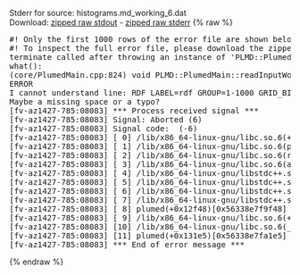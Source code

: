 Stderr for source:  histograms.md_working_6.dat   
Download: [zipped raw stdout](histograms.md_working_6.dat.plumed.stdout.txt.zip) - [zipped raw stderr](histograms.md_working_6.dat.plumed.stderr.txt.zip) 
{% raw %}
<pre>
#! Only the first 1000 rows of the error file are shown below
#! To inspect the full error file, please download the zipped raw stderr file above
terminate called after throwing an instance of 'PLMD::Plumed::ExceptionError'
what():
(core/PlumedMain.cpp:824) void PLMD::PlumedMain::readInputWords(const std::vector<std::__cxx11::basic_string<char> >&)
ERROR
I cannot understand line: RDF LABEL=rdf GROUP=1-1000 GRID_BIN=100 MAXR=1.0 BANDWIDTH=0.01
Maybe a missing space or a typo?
[fv-az1427-785:08083] *** Process received signal ***
[fv-az1427-785:08083] Signal: Aborted (6)
[fv-az1427-785:08083] Signal code:  (-6)
[fv-az1427-785:08083] [ 0] /lib/x86_64-linux-gnu/libc.so.6(+0x42520)[0x7f3945e42520]
[fv-az1427-785:08083] [ 1] /lib/x86_64-linux-gnu/libc.so.6(pthread_kill+0x12c)[0x7f3945e969fc]
[fv-az1427-785:08083] [ 2] /lib/x86_64-linux-gnu/libc.so.6(raise+0x16)[0x7f3945e42476]
[fv-az1427-785:08083] [ 3] /lib/x86_64-linux-gnu/libc.so.6(abort+0xd3)[0x7f3945e287f3]
[fv-az1427-785:08083] [ 4] /lib/x86_64-linux-gnu/libstdc++.so.6(+0xa2b9e)[0x7f39462a2b9e]
[fv-az1427-785:08083] [ 5] /lib/x86_64-linux-gnu/libstdc++.so.6(+0xae20c)[0x7f39462ae20c]
[fv-az1427-785:08083] [ 6] /lib/x86_64-linux-gnu/libstdc++.so.6(+0xae277)[0x7f39462ae277]
[fv-az1427-785:08083] [ 7] /lib/x86_64-linux-gnu/libstdc++.so.6(__cxa_rethrow+0x4b)[0x7f39462ae52b]
[fv-az1427-785:08083] [ 8] plumed(+0x12f48)[0x56338e7f9f48]
[fv-az1427-785:08083] [ 9] /lib/x86_64-linux-gnu/libc.so.6(+0x29d90)[0x7f3945e29d90]
[fv-az1427-785:08083] [10] /lib/x86_64-linux-gnu/libc.so.6(__libc_start_main+0x80)[0x7f3945e29e40]
[fv-az1427-785:08083] [11] plumed(+0x131e5)[0x56338e7fa1e5]
[fv-az1427-785:08083] *** End of error message ***
</pre>
{% endraw %}
